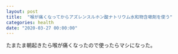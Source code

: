 ```yaml
---
layout: post
title:  "喉が痛くなってからアズレンスルホン酸ナトリウム水和物含嗽剤を使う"
categories: health
date: "2020-03-27 00:00:00"
---
```


たまたま朝起きたら喉が痛くなったので使ったらマシになった。


